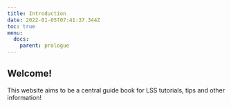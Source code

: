 ```yaml
---
title: Introduction
date: 2022-01-05T07:41:37.344Z
toc: true
menu:
  docs:
    parent: prologue
---
```

## Welcome! 

This website aims to be a central guide book for LSS tutorials, tips and other information!